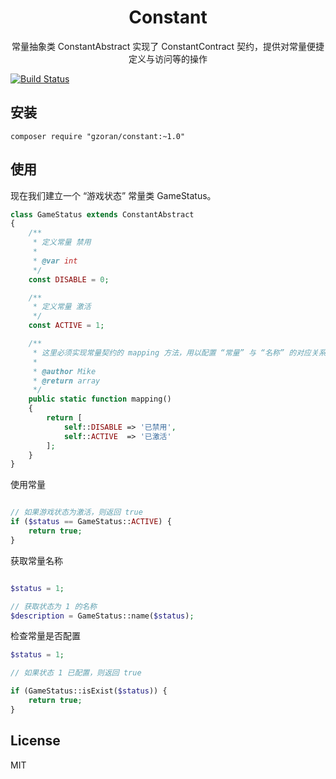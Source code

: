 <h1 align="center">Constant</h1>

<p align="center">常量抽象类 ConstantAbstract 实现了 ConstantContract 契约，提供对常量便捷定义与访问等的操作</p>

[![Build Status](https://travis-ci.org/gzoran/constant.svg?branch=master)](https://travis-ci.org/gzoran/constant)

## 安装

```shell
composer require "gzoran/constant:~1.0"
```

## 使用

现在我们建立一个 “游戏状态” 常量类 GameStatus。

```php
class GameStatus extends ConstantAbstract
{
    /**
     * 定义常量 禁用
     *
     * @var int
     */
    const DISABLE = 0;

    /**
     * 定义常量 激活
     */
    const ACTIVE = 1;

    /**
     * 这里必须实现常量契约的 mapping 方法，用以配置 “常量” 与 “名称” 的对应关系
     *
     * @author Mike
     * @return array
     */
    public static function mapping()
    {
        return [
            self::DISABLE => '已禁用',
            self::ACTIVE  => '已激活'
        ];
    }
}

```

使用常量

```php

// 如果游戏状态为激活，则返回 true
if ($status == GameStatus::ACTIVE) {
    return true;
}

```

获取常量名称

```php

$status = 1;

// 获取状态为 1 的名称
$description = GameStatus::name($status);

```

检查常量是否配置

```php
$status = 1;

// 如果状态 1 已配置，则返回 true

if (GameStatus::isExist($status)) {
    return true;
}

```

## License

MIT